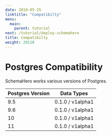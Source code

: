 ```yaml
---
date: 2019-05-25
linktitle: "Compatibilty"
menu:
  main:
    parent: tutorial
next: /tutorial/deploy-schemahero
title: Compatibilty
weight: 20110
---
```


# Postgres Compatibility

SchemaHero works various versions of Postgres.

| Postgres Version | Data Types |
|------------------|------------|
| 9.5 | 0.1.0 / v1alpha1 |
| 9.6 | 0.1.0 / v1alpha1 |
| 10 | 0.1.0 / v1alpha1 |
| 11 | 0.1.0 / v1alpha1 |
